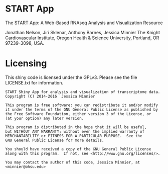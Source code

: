 # START App 

The START App: 
A Web-Based RNAseq Analysis 
and Visualization Resource

Jonathan Nelson, Jiri Sklenar, Anthony Barnes, Jessica Minnier
The Knight Cardiovascular Institute, Oregon Health & Science University, Portland, OR 97239-3098, USA.



# Licensing

This shiny code is licensed under the GPLv3. Please see the file LICENSE.txt for
information.

    START Shiny App for analysis and visualization of transcriptome data.
    Copyright (C) 2014-2016  Jessica Minnier

    This program is free software: you can redistribute it and/or modify
    it under the terms of the GNU General Public License as published by
    the Free Software Foundation, either version 3 of the License, or
    (at your option) any later version.

    This program is distributed in the hope that it will be useful,
    but WITHOUT ANY WARRANTY; without even the implied warranty of
    MERCHANTABILITY or FITNESS FOR A PARTICULAR PURPOSE.  See the
    GNU General Public License for more details.

    You should have received a copy of the GNU General Public License
    along with this program.  If not, see <http://www.gnu.org/licenses/>.

    You may contact the author of this code, Jessica Minnier, at <minnier@ohsu.edu>
